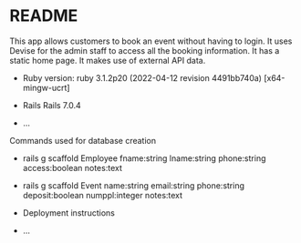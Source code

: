 # README

This app allows customers to book an event without having to login. It uses Devise for the admin staff to access all the booking information. It has a static home page. It makes use of external API data. 

* Ruby version: ruby 3.1.2p20 (2022-04-12 revision 4491bb740a) [x64-mingw-ucrt]

* Rails Rails 7.0.4

* ...

Commands used for database creation

* rails g scaffold Employee fname:string lname:string phone:string access:boolean notes:text 

* rails g scaffold Event name:string email:string phone:string deposit:boolean numppl:integer notes:text

* Deployment instructions

* ...

